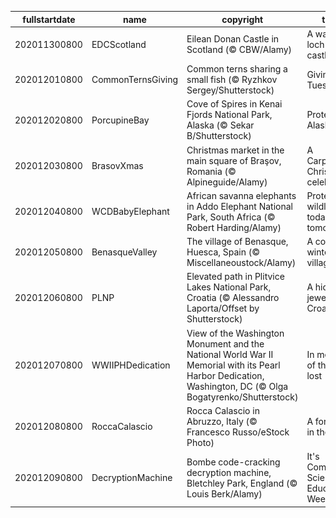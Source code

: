 |fullstartdate|name|copyright|title|image|
|--|--|--|--|--|
202011300800|EDCScotland|Eilean Donan Castle in Scotland (© CBW/Alamy)|A water loch-ed castle|![](/en-US/2020/12/202011300800EDCScotland.jpg)|
202012010800|CommonTernsGiving|Common terns sharing a small fish (© Ryzhkov Sergey/Shutterstock)|Giving Tuesday|![](/en-US/2020/12/202012010800CommonTernsGiving.jpg)|
202012020800|PorcupineBay|Cove of Spires in Kenai Fjords National Park, Alaska (© Sekar B/Shutterstock)|Protecting Alaska|![](/en-US/2020/12/202012020800PorcupineBay.jpg)|
202012030800|BrasovXmas|Christmas market in the main square of Braşov, Romania (© Alpineguide/Alamy)|A Carpathian Christmas celebration|![](/en-US/2020/12/202012030800BrasovXmas.jpg)|
202012040800|WCDBabyElephant|African savanna elephants in Addo Elephant National Park, South Africa (© Robert Harding/Alamy)|Protecting wildlife today and tomorrow|![](/en-US/2020/12/202012040800WCDBabyElephant.jpg)|
202012050800|BenasqueValley|The village of Benasque, Huesca, Spain (© Miscellaneoustock/Alamy)|A cozy winter village|![](/en-US/2020/12/202012050800BenasqueValley.jpg)|
202012060800|PLNP|Elevated path in Plitvice Lakes National Park, Croatia (© Alessandro Laporta/Offset by Shutterstock)|A hidden jewel in Croatia|![](/en-US/2020/12/202012060800PLNP.jpg)|
202012070800|WWIIPHDedication|View of the Washington Monument and the National World War II Memorial with its Pearl Harbor Dedication, Washington, DC (© Olga Bogatyrenko/Shutterstock)|In memory of those lost|![](/en-US/2020/12/202012070800WWIIPHDedication.jpg)|
202012080800|RoccaCalascio|Rocca Calascio in Abruzzo, Italy (© Francesco Russo/eStock Photo)|A fortress in the sky|![](/en-US/2020/12/202012080800RoccaCalascio.jpg)|
202012090800|DecryptionMachine|Bombe code-cracking decryption machine, Bletchley Park, England (© Louis Berk/Alamy)|It's Computer Science Education Week|![](/en-US/2020/12/202012090800DecryptionMachine.jpg)|
